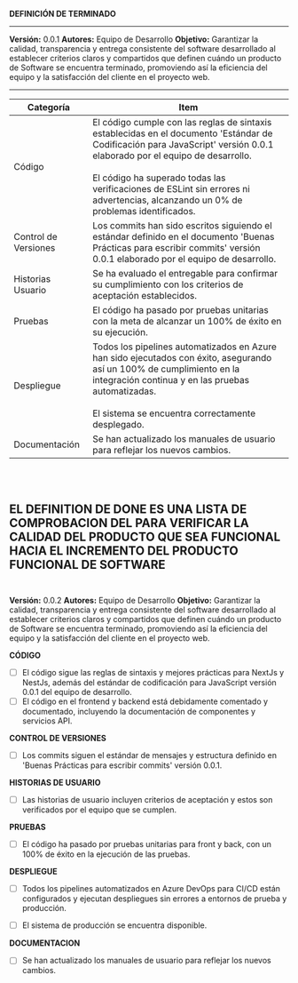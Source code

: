 **DEFINICIÓN DE TERMINADO**

--------------------------------------------------------------------

**Versión:**  0.0.1 
**Autores:** Equipo de Desarrollo
**Objetivo:** Garantizar la calidad, transparencia y entrega consistente del software desarrollado al establecer criterios claros y compartidos que definen cuándo un producto de Software se encuentra terminado, promoviendo así la eficiencia del equipo y la satisfacción del cliente en el proyecto web.

-------------------------------

|  Categoría | Item   | 
|---|---|
| Código |  El código cumple con las reglas de sintaxis establecidas en el documento 'Estándar de Codificación para JavaScript' versión 0.0.1 elaborado por el equipo de desarrollo. <br> <br> El código ha superado todas las verificaciones de ESLint sin errores ni advertencias, alcanzando un 0% de problemas identificados.|
| Control de Versiones|  Los commits han sido escritos siguiendo el estándar definido en el documento 'Buenas Prácticas para escribir commits' versión 0.0.1 elaborado por el equipo de desarrollo.|
| Historias Usuario|  Se ha evaluado el entregable para confirmar su cumplimiento con los criterios de aceptación establecidos.|
| Pruebas|  El código ha pasado por pruebas unitarias con la meta de alcanzar un 100% de éxito en su ejecución.|
| Despliegue|  Todos los pipelines automatizados en Azure han sido ejecutados con éxito, asegurando así un 100% de cumplimiento en la integración continua y en las pruebas automatizadas. <br><br>  El sistema se encuentra correctamente desplegado. |
| Documentación | Se han actualizado los manuales de usuario para reflejar los nuevos cambios.   |  
<br><br>

EL DEFINITION DE DONE ES UNA LISTA DE COMPROBACION DEL PARA VERIFICAR LA CALIDAD DEL PRODUCTO QUE SEA FUNCIONAL HACIA EL INCREMENTO DEL PRODUCTO FUNCIONAL DE SOFTWARE
<br><br>
--------------------------------------------------------------------

**Versión:**  0.0.2 
**Autores:** Equipo de Desarrollo
**Objetivo:** Garantizar la calidad, transparencia y entrega consistente del software desarrollado al establecer criterios claros y compartidos que definen cuándo un producto de Software se encuentra terminado, promoviendo así la eficiencia del equipo y la satisfacción del cliente en el proyecto web.

**CÓDIGO**

- [ ] El código sigue las reglas de sintaxis y mejores prácticas para NextJs y NestJs, además del estándar de codificación para JavaScript versión 0.0.1 del equipo de desarrollo.
- [ ] El código en el frontend y backend está debidamente comentado y documentado, incluyendo la documentación de componentes y servicios API.

**CONTROL DE VERSIONES**


- [ ]  Los commits siguen el estándar de mensajes y estructura definido en 'Buenas Prácticas para escribir commits' versión 0.0.1.

**HISTORIAS DE USUARIO**


- [ ]  Las historias de usuario incluyen criterios de aceptación y estos son verificados por el equipo que se cumplen.


**PRUEBAS**

- [ ]  El código ha pasado por pruebas unitarias para front y back, con un 100% de éxito en la ejecución de las pruebas.

**DESPLIEGUE**

- [ ]  Todos los pipelines automatizados en Azure DevOps para CI/CD están configurados y ejecutan despliegues sin errores a entornos de prueba y producción.
- [ ]  El sistema de producción se encuentra disponible.


**DOCUMENTACION**
- [ ]  Se han actualizado los manuales de usuario para reflejar los nuevos cambios.




